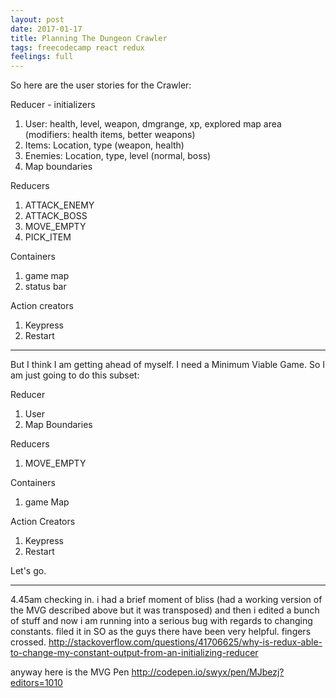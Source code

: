 ```yaml
---
layout: post
date: 2017-01-17
title: Planning The Dungeon Crawler
tags: freecodecamp react redux
feelings: full
---
```


So here are the user stories for the Crawler:

Reducer - initializers

1. User: health, level, weapon, dmgrange, xp, explored map area (modifiers: health items, better weapons)
2. Items: Location, type (weapon, health)
3. Enemies: Location, type, level (normal, boss)
4. Map boundaries

Reducers

1. ATTACK_ENEMY
2. ATTACK_BOSS
3. MOVE_EMPTY
4. PICK_ITEM

Containers

1. game map
2. status bar

Action creators

1. Keypress
2. Restart

---

But I think I am getting ahead of myself. I need a Minimum Viable Game. So I am just going to do this subset:

Reducer

1. User
2. Map Boundaries

Reducers

1. MOVE_EMPTY

Containers

1. game Map

Action Creators

1. Keypress
2. Restart

Let's go.

---

4.45am checking in. i had a brief moment of bliss (had a working version of the MVG described above but it was transposed) and then i edited a bunch of stuff and now i am running into a serious bug with regards to changing constants. filed it in SO as the guys there have been very helpful. fingers crossed. <http://stackoverflow.com/questions/41706625/why-is-redux-able-to-change-my-constant-output-from-an-initializing-reducer>

anyway here is the MVG Pen <http://codepen.io/swyx/pen/MJbezj?editors=1010>

